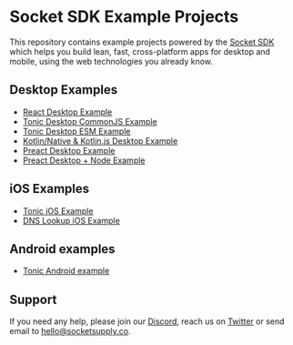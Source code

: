 # Socket SDK Example Projects

This repository contains example projects powered by the
[Socket SDK](https://sockets.sh/) which helps you build lean, fast,
cross-platform apps for desktop and mobile, using the web technologies
you already know.

## Desktop Examples

- [React Desktop Example](desktop-node-react)
- [Tonic Desktop CommonJS Example](desktop-node-tonic-cjs)
- [Tonic Desktop ESM Example](desktop-node-tonic-esm)
- [Kotlin/Native & Kotlin.js Desktop Example](desktop-kotlin-kotlinjs)
- [Preact Desktop Example](desktop-node-preact)
- [Preact Desktop + Node Example](desktop-node-preact)

## iOS Examples

- [Tonic iOS Example](ios-tonic)
- [DNS Lookup iOS Example](ios-tonic--dns-lookup)

## Android examples

- [Tonic Android example](android-tonic)

## Support

If you need any help, please join our [Discord](https://discord.gg/YPV32gKCsH),
reach us on [Twitter](https://twitter.com/socketsupply) or send email to
hello@socketsupply.co.
